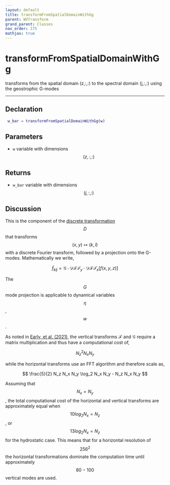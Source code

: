 ```yaml
---
layout: default
title: transformFromSpatialDomainWithGg
parent: WVTransform
grand_parent: Classes
nav_order: 175
mathjax: true
---
```


#  transformFromSpatialDomainWithGg

transforms from the spatial domain (z,:,:) to the spectral domain (j,:,:) using the geostrophic G-modes


---

## Declaration
```matlab
 w_bar = transformFromSpatialDomainWithGg(w)
```
## Parameters
+ `w`  variable with dimensions $$(z,:,:)$$

## Returns
+ `w_bar`  variable with dimensions $$(j,:,:)$$

## Discussion

This is the component of the [discrete transformation](/mathematical-introduction/transformations.html) $$D$$ that transforms $$(x,y) \mapsto (k,l)$$ with a discrete Fourier transform, followed by a projection onto the G-modes. Mathematically we write,

$$
\tilde{f}_{klj} =  \mathcal{G} \cdot \mathcal{DFT}_y \cdot \mathcal{DFT}_x \left[ f(x,y,z) \right]
$$

The $$G$$ mode projection is applicable to dynamical variables $$\eta$$, $$w$$.

As noted in [Early, et al. (2021)](https://doi.org/10.1017/jfm.2020.995), the vertical transforms $\mathcal{F}$ and $\mathcal{G}$ require a matrix multiplication and thus have a computational cost of,

$$
N_z^2 N_x N_y
$$  

while the horizontal transforms use an FFT algorithm and therefore scale as,

$$
\frac{5}{2} N_z N_x N_y \log_2 N_x N_y - N_z N_x N_y
$$

Assuming that $$N_x = N_y$$, the total computational cost of the horizontal and vertical transforms are approximately equal when $$10 log_2 N_x = N_z$$ , or $$13 log_2 N_x = N_z$$ for the hydrostatic case. This means that for a horizontal resolution of $$256^2$$ the horizontal transformations dominate the computation time until approximately $$80-100$$ vertical modes are used.

